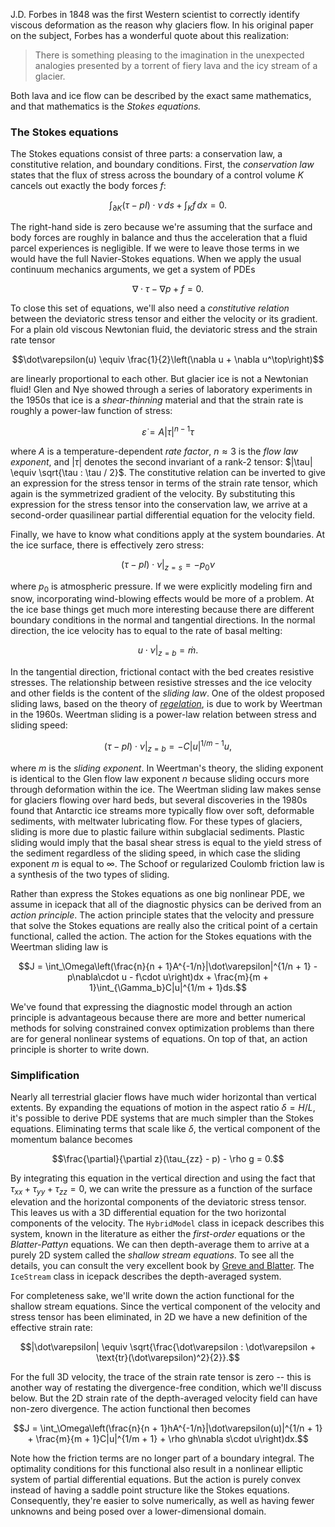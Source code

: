<!--
.. title: Momentum
.. slug: physics-momentum
.. date: 2021-08-27 15:42:02 UTC-07:00
.. tags: mathjax
.. category:
.. link:
.. description:
.. type: text
.. hidetitle: True
-->

J.D. Forbes in 1848 was the first Western scientist to correctly identify viscous deformation as the reason why glaciers flow.
In his original paper on the subject, Forbes has a wonderful quote about this realization:

> There is something pleasing to the imagination in the unexpected analogies presented by a torrent of fiery lava and the icy stream of a glacier.

Both lava and ice flow can be described by the exact same mathematics, and that mathematics is the *Stokes equations.*

### The Stokes equations

The Stokes equations consist of three parts: a conservation law, a constitutive relation, and boundary conditions.
First, the *conservation law* states that the flux of stress across the boundary of a control volume $K$ cancels out exactly the body forces $f$:

$$\int_{\partial K}(\tau - pI)\cdot\nu\, ds + \int_Kf\, dx = 0.$$

The right-hand side is zero because we're assuming that the surface and body forces are roughly in balance and thus the acceleration that a fluid parcel experiences is negligible.
If we were to leave those terms in we would have the full Navier-Stokes equations.
When we apply the usual continuum mechanics arguments, we get a system of PDEs

$$\nabla\cdot\tau - \nabla p + f = 0.$$

To close this set of equations, we'll also need a *constitutive relation* between the deviatoric stress tensor and either the velocity or its gradient.
For a plain old viscous Newtonian fluid, the deviatoric stress and the strain rate tensor

$$\dot\varepsilon(u) \equiv \frac{1}{2}\left(\nabla u + \nabla u^\top\right)$$

are linearly proportional to each other.
But glacier ice is not a Newtonian fluid!
Glen and Nye showed through a series of laboratory experiments in the 1950s that ice is a *shear-thinning* material and that the strain rate is roughly a power-law function of stress:

$$\dot\varepsilon = A|\tau|^{n - 1}\tau$$

where $A$ is a temperature-dependent *rate factor*, $n \approx 3$ is the *flow law exponent*, and $|\tau|$ denotes the second invariant of a rank-2 tensor: $|\tau| \equiv \sqrt{\tau : \tau / 2}$.
The constitutive relation can be inverted to give an expression for the stress tensor in terms of the strain rate tensor, which again is the symmetrized gradient of the velocity.
By substituting this expression for the stress tensor into the conservation law, we arrive at a second-order quasilinear partial differential equation for the velocity field.

Finally, we have to know what conditions apply at the system boundaries.
At the ice surface, there is effectively zero stress:

$$(\tau - pI)\cdot\nu|_{z = s} = -p_0\nu$$

where $p_0$ is atmospheric pressure.
If we were explicitly modeling firn and snow, incorporating wind-blowing effects would be more of a problem.
At the ice base things get much more interesting because there are different boundary conditions in the normal and tangential directions.
In the normal direction, the ice velocity has to equal to the rate of basal melting:

$$u\cdot\nu|_{z = b} = \dot m.$$

In the tangential direction, frictional contact with the bed creates resistive stresses.
The relationship between resistive stresses and the ice velocity and other fields is the content of the *sliding law*.
One of the oldest proposed sliding laws, based on the theory of [*regelation*](https://en.wikipedia.org/wiki/Regelation), is due to work by Weertman in the 1960s.
Weertman sliding is a power-law relation between stress and sliding speed:

$$(\tau - pI)\cdot\nu|_{z = b} = -C|u|^{1/m - 1}u,$$

where $m$ is the *sliding exponent*.
In Weertman's theory, the sliding exponent is identical to the Glen flow law exponent $n$ because sliding occurs more through deformation within the ice.
The Weertman sliding law makes sense for glaciers flowing over hard beds, but several discoveries in the 1980s found that Antarctic ice streams more typically flow over soft, deformable sediments, with meltwater lubricating flow.
For these types of glaciers, sliding is more due to plastic failure within subglacial sediments.
Plastic sliding would imply that the basal shear stress is equal to the yield stress of the sediment regardless of the sliding speed, in which case the sliding exponent $m$ is equal to $\infty$.
The Schoof or regularized Coulomb friction law is a synthesis of the two types of sliding.

Rather than express the Stokes equations as one big nonlinear PDE, we assume in icepack that all of the diagnostic physics can be derived from an *action principle*.
The action principle states that the velocity and pressure that solve the Stokes equations are really also the critical point of a certain functional, called the action.
The action for the Stokes equations with the Weertman sliding law is

$$J = \int_\Omega\left(\frac{n}{n + 1}A^{-1/n}|\dot\varepsilon|^{1/n + 1} - p\nabla\cdot u - f\cdot u\right)dx + \frac{m}{m + 1}\int_{\Gamma_b}C|u|^{1/m + 1}ds.$$

We've found that expressing the diagnostic model through an action principle is advantageous because there are more and better numerical methods for solving constrained convex optimization problems than there are for general nonlinear systems of equations.
On top of that, an action principle is shorter to write down.


### Simplification

Nearly all terrestrial glacier flows have much wider horizontal than vertical extents.
By expanding the equations of motion in the aspect ratio $\delta = H/L$, it's possible to derive PDE systems that are much simpler than the Stokes equations.
Eliminating terms that scale like $\delta$, the vertical component of the momentum balance becomes

$$\frac{\partial}{\partial z}(\tau_{zz} - p) - \rho g = 0.$$

By integrating this equation in the vertical direction and using the fact that $\tau_{xx} + \tau_{yy} + \tau_{zz} = 0$, we can write the pressure as a function of the surface elevation and the horizontal components of the deviatoric stress tensor.
This leaves us with a 3D differential equation for the two horizontal components of the velocity.
The `HybridModel` class in icepack describes this system, known in the literature as either the *first-order* equations or the *Blatter-Pattyn* equations.
We can then depth-average them to arrive at a purely 2D system called the *shallow stream equations*.
To see all the details, you can consult the very excellent book by [Greve and Blatter](https://link.springer.com/book/10.1007/978-3-642-03415-2).
The `IceStream` class in icepack describes the depth-averaged system.

For completeness sake, we'll write down the action functional for the shallow stream equations.
Since the vertical component of the velocity and stress tensor has been eliminated, in 2D we have a new definition of the effective strain rate:

$$|\dot\varepsilon| \equiv \sqrt{\frac{\dot\varepsilon : \dot\varepsilon + \text{tr}(\dot\varepsilon)^2}{2}}.$$

For the full 3D velocity, the trace of the strain rate tensor is zero -- this is another way of restating the divergence-free condition, which we'll discuss below.
But the 2D strain rate of the depth-averaged velocity field can have non-zero divergence.
The action functional then becomes

$$J = \int_\Omega\left(\frac{n}{n + 1}hA^{-1/n}|\dot\varepsilon(u)|^{1/n + 1} + \frac{m}{m + 1}C|u|^{1/m + 1} + \rho gh\nabla s\cdot u\right)dx.$$

Note how the friction terms are no longer part of a boundary integral.
The optimality conditions for this functional also result in a nonlinear elliptic system of partial differential equations.
But the action is purely convex instead of having a saddle point structure like the Stokes equations.
Consequently, they're easier to solve numerically, as well as having fewer unknowns and being posed over a lower-dimensional domain.


